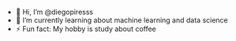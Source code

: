 - 👋 Hi, I’m @diegopiresss
- 🌱 I’m currently learning about machine learning and data science
- ⚡ Fun fact: My hobby is study about coffee


